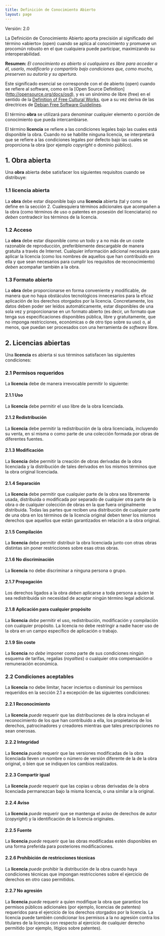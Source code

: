 ```yaml
---
title: Definición de Conocimiento Abierto
layout: page
---
```


Versión: 2.0

La Definición de Conocimiento Abierto aporta precisión al significado del término «abierto» (open) cuando se aplica al conocimiento y promueve un procomún robusto en el que cualquiera puede participar, maximizando su interoperabilidad.

**Resumen:** *El conocimiento es abierto si cualquiera es libre para acceder a él, usarlo, modificarlo y compartirlo bajo condiciones que, como mucho, preserven su autoría y su apertura.*

Este significado esencial se corresponde con el de abierto (open) cuando se refiere al software, como en la [Open Source Definition] (http://opensource.org/docs/osd), y es un sinónimo de libre (free) en el sentido de la [Definition of Free Cultural Works](http://freedomdefined.org/Definition/Es), que a su vez deriva de las directrices de [Debian Free Software Guidelines](http://www.debian.org/social_contract).


El término **obra** se utilizará para denominar cualquier elemento o porción de conocimiento que pueda intercambiarse.

El término **licencia** se refiere a las condiciones legales bajo las cuales está disponible la obra. Cuando no se habilite ninguna licencia, se interpretará que se refiere a las condiciones legales por defecto bajo las cuales se proporciona la obra (por ejemplo *copyright* o dominio público).

## 1. Obra abierta

Una **obra** abierta debe satisfacer los siguientes requisitos cuando se distribuye:

### 1.1 licencia abierta

La **obra** debe estar disponible bajo una **licencia** abierta (tal y como se define en la sección 2. Cualesquiera términos adicionales que acompañen a la obra (como términos de uso o patentes en posesión del licenciatario) *no deben* contradecir los términos de la licencia.


### 1.2 Acceso

La **obra** debe estar disponible como un todo y a no más de un coste razonable de reproducción, preferiblemente descargable de manera gratuita a través de Internet. Cualquier información adicional necesaria para aplicar la licencia (como los nombres de aquellos que han contribuido en ella y que sean necesarios para cumplir los requisitos de reconocimiento) *deben* acompañar también a la obra.

### 1.3 Formato abierto

La **obra** debe proporcionarse en forma conveniente y modificable, de manera que no haya obstáculos tecnológicos innecesarios para la eficaz aplicación de los derechos otorgados por la licencia. Concretamente, los datos deben poder ser leídos automáticamente, estar disponibles de una sola vez y proporcionarse en un formato abierto (es decir, un formato que tenga sus especificaciones disponibles pública, libre y gratuitamente, que no imponga restricciones, económicas o de otro tipo sobre su uso) o, al menos, que puedan ser procesados con una herramienta de *software* libre.


## 2. Licencias abiertas

Una **licencia** es abierta si sus términos satisfacen las siguientes condiciones:

### 2.1 Permisos requeridos

La **licencia** debe de manera irrevocable permitir lo siguiente:

#### 2.1.1 Uso

La **licencia** debe permitir el uso libre de la obra licenciada.

#### 2.1.2 Redistribución

La **licencia** debe permitir la redistribución de la obra licenciada, incluyendo su venta, en sí misma o como parte de una colección formada por obras de diferentes fuentes.

#### 2.1.3 Modificación

La **licencia** debe permitir la creación de obras derivadas de la obra licenciada y la distribución de tales derivados en los mismos términos que la obra original licenciada.

#### 2.1.4 Separación

La **licencia** debe permitir que cualquier parte de la obra sea libremente usada, distribuida o modificada por separado de cualquier otra parte de la obra o de cualquier colección de obras en la que fuera originalmente distribuida. Todas las partes que reciben una distribución de cualquier parte de una obra en los términos de la licencia original deben tener los mismos derechos que aquellos que están garantizados en relación a la obra original.

#### 2.1.5 Compilación

La **licencia** debe permitir distribuir la obra licenciada junto con otras obras distintas sin poner restricciones sobre esas otras obras.

#### 2.1.6 No discriminación

La **licencia** no debe discriminar a ninguna persona o grupo.

#### 2.1.7 Propagación

Los derechos ligados a la obra *deben* aplicarse a toda persona a quien le sea redistribuida sin necesidad de aceptar ningún término legal adicional.

#### 2.1.8 Aplicación para cualquier propósito

La **licencia** *debe* permitir el uso, redistribución, modificación y compilación con cualquier propósito. La licencia no debe restringir a nadie hacer uso de la obra en un campo específico de aplicación o trabajo.

#### 2.1.9 Sin coste

La **licencia** *no debe* imponer como parte de sus condiciones ningún esquema de tarifas, regalías (*royalties*) o cualquier otra compensación o remuneración económica.

### 2.2 Condiciones aceptables

La **licencia** no debe limitar, hacer inciertos o disminuir los permisos requeridos en la sección 2.1 a excepción de las siguientes condiciones:

#### 2.2.1 Reconocimiento

La **licencia** *puede* requerir que las distribuciones de la obra incluyan el reconocimiento de los que han contribuido a ella, los propietarios de los derechos, patrocinadores y creadores mientras que tales prescripciones no sean onerosas.

#### 2.2.2 Integridad

La **licencia** *puede* requerir que las versiones modificadas de la obra licenciada lleven un nombre o número de versión diferente de la de la obra original, o bien que se indiquen los cambios realizados.

#### 2.2.3 Compartir igual

La **licencia** *puede* requerir que las copias u obras derivadas de la obra licenciada permanezcan bajo la misma licencia, o una similar a la original.

#### 2.2.4 Aviso

La **licencia** *puede* requerir que se mantenga el aviso de derechos de autor (*copyright*) y la identificación de la licencia originales.

#### 2.2.5 Fuente

La **licencia** *puede* requerir que las obras modificadas estén disponibles en una forma preferida para posteriores modificaciones.

#### 2.2.6 Prohibición de restricciones técnicas

La **licencia** *puede* prohibir la distribución de la obra cuando haya condiciones técnicas que impongan restricciones sobre el ejercicio de derechos en otro caso permitidos.

#### 2.2.7 No agresión

La **licencia** *puede* requerir a quien modifique la obra que garantice los permisos públicos adicionales (por ejemplo, licencias de patentes) requeridos para el ejercicio de los derechos otorgados por la licencia. La licencia puede también condicionar los permisos a la no agresión contra los titulares de la licencia con respecto al ejercicio de cualquier derecho permitido (por ejemplo, litigios sobre patentes).

